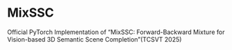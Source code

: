 # MixSSC
Official PyTorch Implementation of “MixSSC: Forward-Backward Mixture for Vision-based 3D Semantic Scene Completion”(TCSVT 2025)
